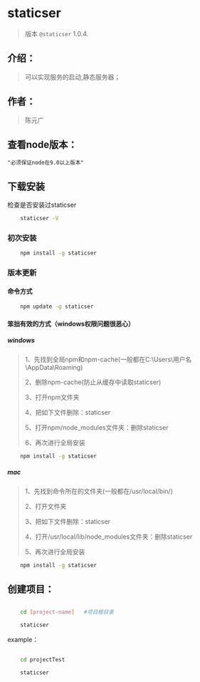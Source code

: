 # staticser 
> 版本 `@staticser` 1.0.4.

## 介绍：

>可以实现服务的启动,静态服务器；


## 作者：

>陈元广


## 查看node版本：

    "必须保证node在9.0以上版本"

## 下载安装

检查是否安装过staticser

```bash
    staticser -V
```
### 初次安装

```bash
    npm install -g staticser
```

### 版本更新

#### 命令方式

```bash
    npm update -g staticser
```

#### 笨拙有效的方式（windows权限问题很恶心）

##### windows

>1、先找到全局npm和npm-cache(一般都在C:\Users\用户名\AppData\Roaming)
>
>2、删除npm-cache(防止从缓存中读取staticser)
>
>3、打开npm文件夹
>
>4、把如下文件删除：staticser
>
>5、打开npm/node_modules文件夹：删除staticser
>
>6、再次进行全局安装
>

```bash
    npm install -g staticser
```
##### mac

>1、先找到命令所在的文件夹(一般都在/usr/local/bin/)
>
>2、打开文件夹
>
>3、把如下文件删除：staticser
>
>4、打开/usr/local/lib/node_modules文件夹：删除staticser
>
>5、再次进行全局安装
>

```bash
    npm install -g staticser
```


## 创建项目：

```bash

    cd [project-name]   #项目根目录

    staticser

```
example：

```bash
    
    cd projectTest

    staticser

```


